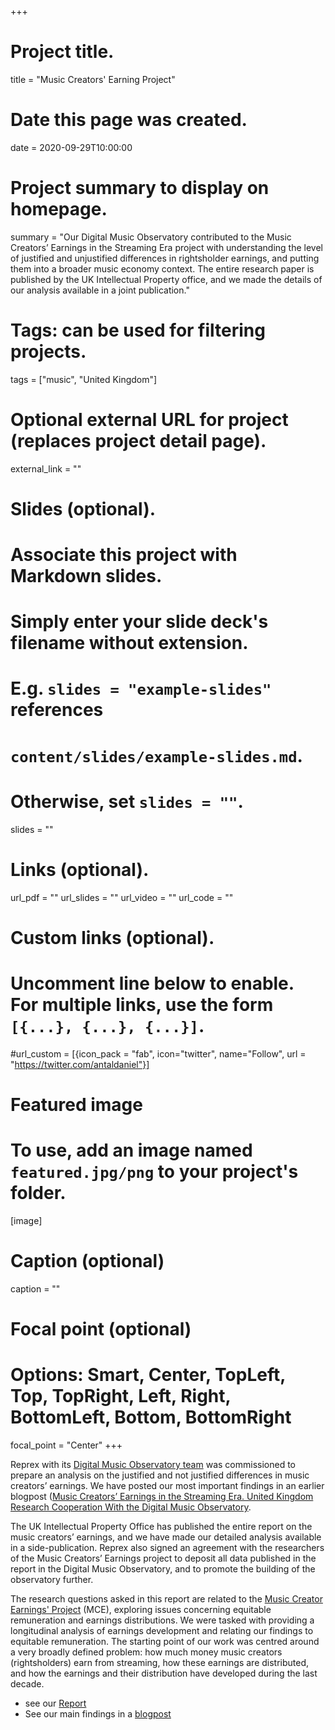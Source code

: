 +++
# Project title.
title = "Music Creators' Earning Project"

# Date this page was created.
date = 2020-09-29T10:00:00

# Project summary to display on homepage.
summary = "Our Digital Music Observatory contributed to the Music Creators’ Earnings in the Streaming Era project with understanding the level of justified and unjustified differences in rightsholder earnings, and putting them into a broader music economy context. The entire research paper is published by the UK Intellectual Property office, and we made the details of our analysis available in a joint publication."

# Tags: can be used for filtering projects.
tags = ["music", "United Kingdom"]

# Optional external URL for project (replaces project detail page).
external_link = ""

# Slides (optional).
#   Associate this project with Markdown slides.
#   Simply enter your slide deck's filename without extension.
#   E.g. `slides = "example-slides"` references 
#   `content/slides/example-slides.md`.
#   Otherwise, set `slides = ""`.
slides = ""

# Links (optional).
url_pdf = ""
url_slides = ""
url_video = ""
url_code = ""

# Custom links (optional).
#   Uncomment line below to enable. For multiple links, use the form `[{...}, {...}, {...}]`.
#url_custom = [{icon_pack = "fab", icon="twitter", name="Follow", url = "https://twitter.com/antaldaniel"}]

# Featured image
# To use, add an image named `featured.jpg/png` to your project's folder. 
[image]
  # Caption (optional)
  caption = ""
  
  # Focal point (optional)
  # Options: Smart, Center, TopLeft, Top, TopRight, Left, Right, BottomLeft, Bottom, BottomRight
  focal_point = "Center"
+++

Reprex with its [Digital Music Observatory team](https://music.dataobservatory.eu/) was commissioned to prepare an analysis on the justified and not justified differences in music creators’ earnings.  We have posted our most important findings in an earlier blogpost ([Music Creators’ Earnings in the Streaming Era. United Kingdom Research Cooperation With the Digital Music Observatory](https://music.dataobservatory.eu/post/2021-06-18-mce/).

The UK Intellectual Property Office has published the entire report on the music creators’ earnings, and we have made our detailed analysis available in a side-publication. Reprex also signed an agreement with the researchers of the Music Creators’ Earnings project to deposit all data published in the report in the Digital Music Observatory, and to promote the building of the observatory further.

The research questions asked in this report are related to the [Music Creator Earnings' Project](https://www.gov.uk/government/publications/music-creators-earnings-in-the-digital-era) (MCE), exploring issues concerning equitable remuneration and earnings distributions. We were tasked with providing a longitudinal analysis of earnings development and relating our findings to equitable remuneration. The starting point of our work was centred around a very broadly defined problem: how much money music creators (rightsholders) earn from streaming, how these earnings are distributed, and how the earnings and their distribution have developed during the last decade.

* see our [Report](https://reprex.nl/publication/mce_empirical_streaming_2021/)
* See our main findings in a [blogpost](https://music.dataobservatory.eu/post/2021-06-18-mce/)
